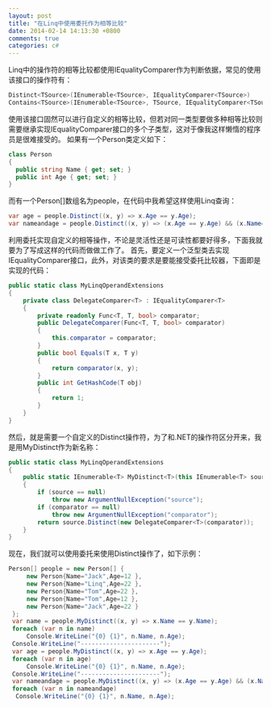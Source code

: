 ```yaml
---
layout: post
title: "在Linq中使用委托作为相等比较"
date: 2014-02-14 14:13:30 +0800
comments: true
categories: c#
---
```


Linq中的操作符的相等比较都使用IEqualityComparer<T>作为判断依据，常见的使用该接口的操作符有：

``` csharp
Distinct<TSource>(IEnumerable<TSource>, IEqualityComparer<TSource>)
Contains<TSource>(IEnumerable<TSource>, TSource, IEqualityComparer<TSource>)
```
                
使用该接口固然可以进行自定义的相等比较，但若对同一类型要做多种相等比较则需要继承实现IEqualityComparer<T>接口的多个子类型，这对于像我这样懒惰的程序员是很难接受的。
如果有一个Person类定义如下：

``` csharp
class Person
{
  public string Name { get; set; }
  public int Age { get; set; }
}
```
	
而有一个Person[]数组名为people，在代码中我希望这样使用Linq查询：

``` csharp
var age = people.Distinct((x, y) => x.Age == y.Age);
var nameandage = people.Distinct((x, y) => (x.Age == y.Age) && (x.Name==y.Name))
```

利用委托实现自定义的相等操作，不论是灵活性还是可读性都要好得多，下面我就要为了写成这样的代码而做做工作了。
首先，要定义一个泛型类去实现IEqualityComparer<T>接口，此外，对该类的要求是要能接受委托比较器，下面即是实现的代码：

``` csharp
public static class MyLinqOperandExtensions
{
    private class DelegateComparer<T> : IEqualityComparer<T>
    {
        private readonly Func<T, T, bool> comparator;
        public DelegateComparer(Func<T, T, bool> comparator)
        {
            this.comparator = comparator;
        }
        public bool Equals(T x, T y)
        {
            return comparator(x, y);
        }
        public int GetHashCode(T obj)
        {
            return 1;
        }
    }
}
```
    
然后，就是需要一个自定义的Distinct操作符，为了和.NET的操作符区分开来，我是用MyDistinct作为新名称：

``` csharp
public static class MyLinqOperandExtensions
{
    public static IEnumerable<T> MyDistinct<T>(this IEnumerable<T> source, Func<T, T, bool> comparator)
    {
        if (source == null)
            throw new ArgumentNullException("source");
        if (comparator == null)
            throw new ArgumentNullException("comparator");
        return source.Distinct(new DelegateComparer<T>(comparator));
    }
}
```

现在，我们就可以使用委托来使用Distinct操作了，如下示例：

``` csharp
Person[] people = new Person[] {
     new Person{Name="Jack",Age=12 },
     new Person{Name="Linq",Age=22 },
     new Person{Name="Tom",Age=22 },
     new Person{Name="Tom",Age=12 },
     new Person{Name="Jack",Age=22 }
 };
 var name = people.MyDistinct((x, y) => x.Name == y.Name);
 foreach (var n in name)
     Console.WriteLine("{0} {1}", n.Name, n.Age);
 Console.WriteLine("----------------------");
 var age = people.MyDistinct((x, y) => x.Age == y.Age);
 foreach (var n in age)
     Console.WriteLine("{0} {1}", n.Name, n.Age);
 Console.WriteLine("----------------------");
 var nameandage = people.MyDistinct((x, y) => (x.Age == y.Age) && (x.Name==y.Name));
 foreach (var n in nameandage)
  Console.WriteLine("{0} {1}", n.Name, n.Age);
```
